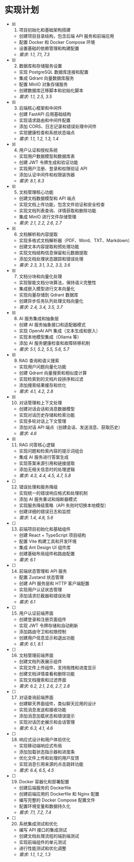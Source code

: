 # 实现计划

- [x] 1. 项目初始化和基础架构搭建

  - 创建项目目录结构，包含后端 API 服务和前端应用
  - 配置 Docker 和 Docker Compose 环境
  - 设置基础的依赖管理和构建配置
  - _需求: 1.1, 7.1, 7.3_

- [x] 2. 数据库和存储服务设置

  - 实现 PostgreSQL 数据库连接和配置
  - 集成 Qdrant 向量数据库服务
  - 配置 MinIO 对象存储服务
  - 创建数据库迁移脚本和初始化脚本
  - _需求: 1.1, 2.5, 3.5_

- [x] 3. 后端核心框架和中间件

  - 创建 FastAPI 应用基础结构
  - 实现请求路由和中间件配置
  - 添加 CORS、日志记录和错误处理中间件
  - 实现健康检查和系统状态端点
  - _需求: 1.1, 1.2, 1.3, 1.4_

- [x] 4. 用户认证和授权系统

  - 实现用户数据模型和数据库表
  - 创建 JWT 令牌生成和验证功能
  - 实现用户注册、登录和权限验证 API
  - 添加认证中间件和权限装饰器
  - _需求: 8.1, 8.3_

- [x] 5. 文档管理核心功能

  - 创建文档数据模型和 API 端点
  - 实现文档上传功能，包含文件验证和安全检查
  - 实现文档列表查询、详情获取和删除功能
  - 集成 MinIO 进行文件存储管理
  - _需求: 2.1, 2.2, 2.6, 2.7_

- [x] 6. 文档解析和内容提取

  - 实现多格式文档解析器（PDF、Word、TXT、Markdown）
  - 创建文本内容提取和预处理功能
  - 实现文档结构信息保留和元数据提取
  - 添加文档处理状态跟踪和错误处理
  - _需求: 2.3, 3.1, 3.2, 3.3, 3.6_

- [x] 7. 文档分块和向量化处理

  - 实现智能文档分块算法，保持语义完整性
  - 集成嵌入模型进行文本向量化
  - 实现向量存储到 Qdrant 数据库
  - 创建异步任务队列处理文档向量化
  - _需求: 2.4, 3.4, 3.5, 3.7_

- [x] 8. AI 服务集成和抽象层

  - 创建 AI 服务抽象接口和适配器模式
  - 实现 OpenAI API 集成（文本生成和嵌入）
  - 实现本地模型集成（Ollama 等）
  - 添加 AI 服务健康检查和故障转移机制
  - _需求: 5.1, 5.2, 5.5, 5.6, 5.7_

- [x] 9. RAG 查询和语义搜索

  - 实现用户问题向量化功能
  - 创建 Qdrant 向量搜索和相似度计算
  - 实现检索到的文档片段排序和过滤
  - 添加搜索结果缓存和优化
  - _需求: 4.1, 4.2, 2.8_

- [x] 10. 对话管理和上下文处理

  - 创建对话会话和消息数据模型
  - 实现对话历史存储和检索功能
  - 实现多轮对话上下文管理
  - 添加对话 API 端点（创建会话、发送消息、获取历史）
  - _需求: 4.6_

- [x] 11. RAG 问答核心逻辑

  - 实现问题和检索内容的提示词组合
  - 集成 AI 服务进行答案生成
  - 实现答案来源引用和链接提取
  - 添加无相关信息时的处理逻辑
  - _需求: 4.3, 4.4, 4.5, 4.7, 5.8_

- [ ] 12. 错误处理和服务降级

  - 实现统一的错误响应格式和处理机制
  - 添加 AI 服务重试和熔断器模式
  - 实现服务降级策略（API 失败时切换本地模型）
  - 创建详细的错误日志和监控
  - _需求: 1.4, 4.8, 5.6_

- [ ] 13. 前端项目初始化和基础组件

  - 创建 React + TypeScript 项目结构
  - 配置 Vite 构建工具和开发环境
  - 集成 Ant Design UI 组件库
  - 创建基础布局组件和路由配置
  - _需求: 6.1_

- [ ] 14. 前端状态管理和 API 服务

  - 配置 Zustand 状态管理
  - 创建 API 服务层和 HTTP 客户端配置
  - 实现用户认证状态管理
  - 添加请求拦截器和错误处理
  - _需求: 6.1_

- [ ] 15. 用户认证前端界面

  - 创建登录和注册页面组件
  - 实现 JWT 令牌存储和自动刷新
  - 添加路由守卫和权限控制
  - 创建用户信息显示和退出功能
  - _需求: 6.1, 8.1_

- [ ] 16. 文档管理前端界面

  - 创建文档列表展示组件
  - 实现文件上传组件，支持拖拽和进度显示
  - 创建文档详情查看和删除功能
  - 实现文档搜索和过滤界面
  - _需求: 6.2, 2.1, 2.6, 2.7, 2.8_

- [ ] 17. 对话查询前端界面

  - 创建聊天界面组件，类似聊天应用的设计
  - 实现消息发送和接收功能
  - 添加消息加载状态和错误提示
  - 实现对话历史展示和会话管理
  - _需求: 6.3, 4.1, 4.6_

- [ ] 18. 响应式设计和用户体验优化

  - 实现移动端响应式布局
  - 添加加载状态指示器和进度条
  - 优化文件上传和处理的用户反馈
  - 实现消息引用来源的点击跳转功能
  - _需求: 6.4, 6.5, 4.5_

- [ ] 19. Docker 容器化和部署配置

  - 创建后端服务的 Dockerfile
  - 创建前端应用的 Dockerfile 和 Nginx 配置
  - 编写完整的 Docker Compose 配置文件
  - 配置环境变量和数据持久化
  - _需求: 7.1, 7.2, 7.4_

- [ ] 20. 系统集成测试和优化
  - 编写 API 接口的集成测试
  - 创建文档处理流程的端到端测试
  - 实现前端组件的单元测试
  - 进行性能测试和优化调整
  - _需求: 1.1, 1.2, 1.3_
